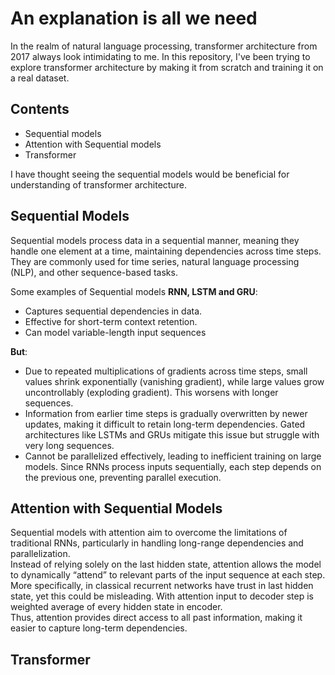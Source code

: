 # An explanation is all we need

In the realm of natural language processing, transformer architecture from 2017 always look intimidating to me. In this repository, I've been trying to explore transformer architecture by making it from scratch and training it on a real dataset.

## Contents

* Sequential models
* Attention with Sequential models
* Transformer

I have thought seeing the sequential models would be beneficial for understanding of transformer architecture.  

## Sequential Models

Sequential models process data in a sequential manner, meaning they handle one element at a time, maintaining dependencies across time steps. They are commonly used for time series, natural language processing (NLP), and other sequence-based tasks.

Some examples of Sequential models **RNN, LSTM and GRU**:

* Captures sequential dependencies in data.
* Effective for short-term context retention.
* Can model variable-length input sequences

**But**:

* Due to repeated multiplications of gradients across time steps, small values shrink exponentially (vanishing gradient), while large values grow uncontrollably (exploding gradient). This worsens with longer sequences.  
* Information from earlier time steps is gradually overwritten by newer updates, making it difficult to retain long-term dependencies. Gated architectures like LSTMs and GRUs mitigate this issue but struggle with very long sequences.
* Cannot be parallelized effectively, leading to inefficient training on large models. Since RNNs process inputs sequentially, each step depends on the previous one, preventing parallel execution.

## Attention with Sequential Models

Sequential models with attention aim to overcome the limitations of traditional RNNs, particularly in handling long-range dependencies and parallelization.  
Instead of relying solely on the last hidden state, attention allows the model to dynamically “attend” to relevant parts of the input sequence at each step. More specifically, in classical recurrent networks have trust in last hidden state, yet this could be misleading. With attention input to decoder step is weighted average of every hidden state in encoder.  
Thus, attention provides direct access to all past information, making it easier to capture long-term dependencies.

## Transformer  
